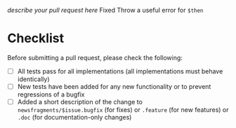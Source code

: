 *describe your pull request here*
Fixed Throw a useful error for `$then`
# Checklist

Before submitting a pull request, please check the following:

* [ ] All tests pass for all implementations (all implementations must behave identically)
* [ ] New tests have been added for any new functionality or to prevent regressions of a bugfix
* [ ] Added a short description of the change to `newsfragments/$issue.bugfix` (for fixes) or `.feature` (for new features) or `.doc` (for documentation-only changes)
